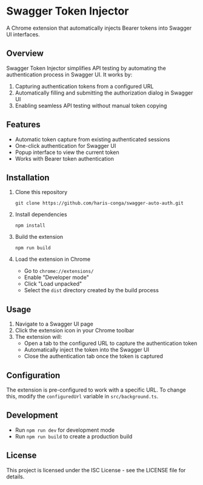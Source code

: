 # Swagger Token Injector

A Chrome extension that automatically injects Bearer tokens into Swagger UI interfaces.

## Overview

Swagger Token Injector simplifies API testing by automating the authentication process in Swagger UI. It works by:

1. Capturing authentication tokens from a configured URL
2. Automatically filling and submitting the authorization dialog in Swagger UI
3. Enabling seamless API testing without manual token copying

## Features

- Automatic token capture from existing authenticated sessions
- One-click authentication for Swagger UI
- Popup interface to view the current token
- Works with Bearer token authentication

## Installation

1. Clone this repository
   ```
   git clone https://github.com/haris-conga/swagger-auto-auth.git
   ```

2. Install dependencies
   ```
   npm install
   ```

3. Build the extension
   ```
   npm run build
   ```

4. Load the extension in Chrome
   - Go to `chrome://extensions/`
   - Enable "Developer mode"
   - Click "Load unpacked"
   - Select the `dist` directory created by the build process

## Usage

1. Navigate to a Swagger UI page
2. Click the extension icon in your Chrome toolbar
3. The extension will:
   - Open a tab to the configured URL to capture the authentication token
   - Automatically inject the token into the Swagger UI
   - Close the authentication tab once the token is captured

## Configuration

The extension is pre-configured to work with a specific URL. To change this, modify the `configuredUrl` variable in `src/background.ts`.

## Development

- Run `npm run dev` for development mode
- Run `npm run build` to create a production build

## License

This project is licensed under the ISC License - see the LICENSE file for details.
